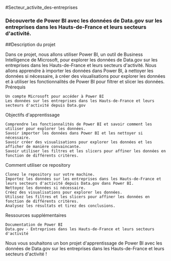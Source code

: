 #Secteur_activite_des-entreprises
### Découverte de Power BI avec les données de Data.gov sur les entreprises dans les Hauts-de-France et leurs secteurs d'activité.
##Description du projet

Dans ce projet, nous allons utiliser Power BI, un outil de Business Intelligence de Microsoft, pour explorer les données de Data.gov sur les entreprises dans les Hauts-de-France et leurs secteurs d'activité. Nous allons apprendre à importer les données dans Power BI, à nettoyer les données si nécessaire, à créer des visualisations pour explorer les données et à utiliser les fonctionnalités de Power BI pour filtrer et slicer les données.
Prérequis

    Un compte Microsoft pour accéder à Power BI
    Les données sur les entreprises dans les Hauts-de-France et leurs secteurs d'activité depuis Data.gov

Objectifs d'apprentissage

    Comprendre les fonctionnalités de Power BI et savoir comment les utiliser pour explorer les données.
    Savoir importer les données dans Power BI et les nettoyer si nécessaire.
    Savoir créer des visualisations pour explorer les données et les afficher de manière convaincante.
    Savoir utiliser les filtres et les slicers pour affiner les données en fonction de différents critères.

Comment utiliser ce repository

    Clonez le repository sur votre machine.
    Importez les données sur les entreprises dans les Hauts-de-France et leurs secteurs d'activité depuis Data.gov dans Power BI.
    Nettoyez les données si nécessaire.
    Créez des visualisations pour explorer les données.
    Utilisez les filtres et les slicers pour affiner les données en fonction de différents critères.
    Analysez les résultats et tirez des conclusions.

Ressources supplémentaires

    Documentation de Power BI
    Data.gov - Entreprises dans les Hauts-de-France et leurs secteurs d'activité

Nous vous souhaitons un bon projet d'apprentissage de Power BI avec les données de Data.gov sur les entreprises dans les Hauts-de-France et leurs secteurs d'activité !

